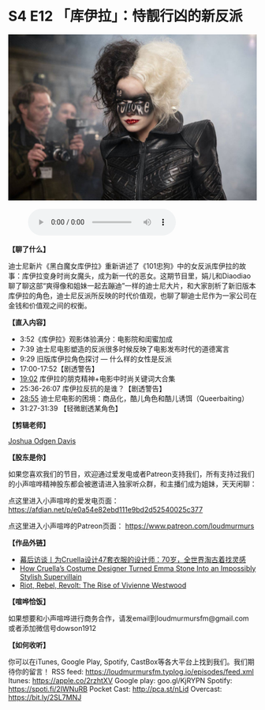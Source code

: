 # S4 E12 「库伊拉」：恃靓行凶的新反派

![](./image.jpeg)

<figure>
    <figcaption></figcaption>
    <audio
        controls
        src="./audio.mp3">
            Your browser does not support the
            <code>audio</code> element.
    </audio>
</figure>

<p><strong>【聊了什么】</strong></p>
<p>迪士尼新片《黑白魔女库伊拉》重新讲述了《101忠狗》中的女反派库伊拉的故事：库伊拉变身时尚女魔头，成为新一代的恶女。这期节目里，娟儿和Diaodiao聊了聊这部“爽得像和姐妹一起去蹦迪”一样的迪士尼大片，和大家剖析了新旧版本库伊拉的角色，迪士尼反派所反映的时代价值观，也聊了聊迪士尼作为一家公司在金钱和价值观之间的权衡。</p>
<p><strong>【直入内容】</strong></p>
<div class="block-list"><ul>
<li>3:52《库伊拉》观影体验满分：电影院和闺蜜加成</li>
<li>7:39 迪士尼电影塑造的反派很多时候反映了电影发布时代的道德寓言</li>
<li>9:29 旧版库伊拉角色探讨 — 什么样的女性是反派</li>
<li>17:00-17:52【剧透警告】</li>
<li><a href="https://loudmurmursfm.com/feed/audio.xml#t=19:02">19:02</a> 库伊拉的朋克精神+电影中时尚关键词大合集</li>
<li>25:36-26:07 库伊拉反抗的是谁？【剧透警告】</li>
<li><a href="https://loudmurmursfm.com/feed/audio.xml#t=28:55">28:55</a> 迪士尼电影的困境：商品化，酷儿角色和酷儿诱饵（Queerbaiting）</li>
<li>31:27-31:39 【轻微剧透某角色】</li>
</ul>
</div><p><strong>【剪辑老师】</strong></p>
<p><a href="https://www.ogden-davis.com/mandarin-slang-guide">Joshua Odgen Davis</a></p>
<p><strong>【股东是你】</strong></p>
<p>如果您喜欢我们的节目，欢迎通过爱发电或者Patreon支持我们，所有支持过我们的小声喧哗精神股东都会被邀请进入独家听众群，和主播们成为姐妹，天天闲聊：</p>
<p>点这里进入小声喧哗的爱发电页面：
<a href="https://afdian.net/p/e0a54e82ebd111e9bd2d52540025c377">https://afdian.net/p/e0a54e82ebd111e9bd2d52540025c377</a></p>
<p>点这里进入小声喧哗的Patreon页面：
<a href="https://www.patreon.com/loudmurmurs">https://www.patreon.com/loudmurmurs</a></p>
<p><strong>【作品外链】</strong></p>
<div class="block-list"><ul>
<li><a href="https://m.douban.com/movie/review/13579465/">幕后访谈丨为Cruella设计47套衣服的设计师：70岁，全世界淘古着找灵感</a></li>
<li><a href="https://vogue-int-rocket.prod.cni.digital/cruella-costume-designer-interview">How Cruella’s Costume Designer Turned Emma Stone Into an Impossibly Stylish Supervillain</a></li>
<li><a href="https://www.synesthasia.com/blog-1/2019/10/8/second-blog-post">Riot, Rebel, Revolt: The Rise of Vivienne Westwood</a></li>
</ul>
</div><p><strong>【喧哗恰饭】</strong></p>
<p>如果想要和小声喧哗进行商务合作，请发email到loudmurmursfm@gmail.com
或者添加微信号dowson1912</p>
<p><strong>【如何收听】</strong></p>
<p>你可以在iTunes, Google Play, Spotify, CastBox等各大平台上找到我们。我们期待你的留言！
RSS feed: <a href="https://loudmurmursfm.typlog.io/episodes/feed.xml">https://loudmurmursfm.typlog.io/episodes/feed.xml</a> 
Itunes: <a href="https://apple.co/2rzhtXV">https://apple.co/2rzhtXV</a>
Google play: goo.gl/KjRYPN 
Spotify: <a href="https://spoti.fi/2IWNuRB">https://spoti.fi/2IWNuRB</a> 
Pocket Cast: <a href="http://pca.st/nLid">http://pca.st/nLid</a> 
Overcast: <a href="https://bit.ly/2SL7MNJ">https://bit.ly/2SL7MNJ</a></p>
